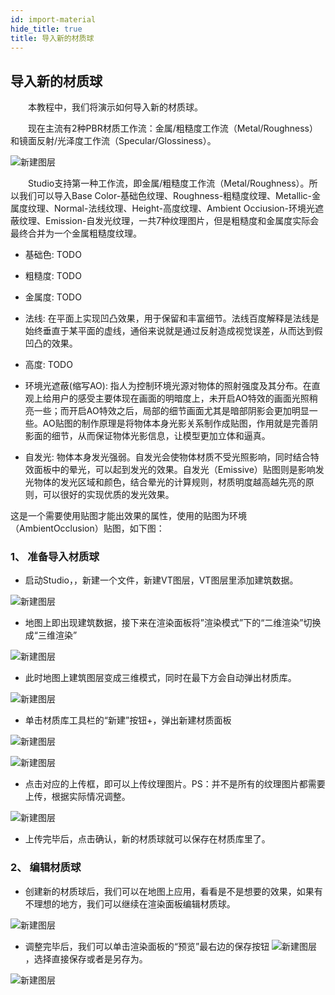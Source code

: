 ```yaml
---
id: import-material
hide_title: true
title: 导入新的材质球
---
```


## 导入新的材质球

　　本教程中，我们将演示如何导入新的材质球。


　　现在主流有2种PBR材质工作流：金属/粗糙度工作流（Metal/Roughness）和镜面反射/光泽度工作流（Specular/Glossiness）。

![新建图层](../assets/import-material-1.png)

　　Studio支持第一种工作流，即金属/粗糙度工作流（Metal/Roughness）。所以我们可以导入Base Color-基础色纹理、Roughness-粗糙度纹理、Metallic-金属度纹理、Normal-法线纹理、Height-高度纹理、Ambient Occiusion-环境光遮蔽纹理、Emission-自发光纹理，一共7种纹理图片，但是粗糙度和金属度实际会最终合并为一个金属粗糙度纹理。

* 基础色: TODO

* 粗糙度: TODO

* 金属度: TODO

* 法线: 在平面上实现凹凸效果，用于保留和丰富细节。法线百度解释是法线是始终垂直于某平面的虚线，通俗来说就是通过反射造成视觉误差，从而达到假凹凸的效果。

* 高度: TODO

* 环境光遮蔽(缩写AO): 指人为控制环境光源对物体的照射强度及其分布。在直观上给用户的感受主要体现在画面的明暗度上，未开启AO特效的画面光照稍亮一些；而开启AO特效之后，局部的细节画面尤其是暗部阴影会更加明显一些。AO贴图的制作原理是将物体本身光影关系制作成贴图，作用就是完善阴影面的细节，从而保证物体光影信息，让模型更加立体和逼真。

* 自发光: 物体本身发光强弱。自发光会使物体材质不受光照影响，同时结合特效面板中的晕光，可以起到发光的效果。自发光（Emissive）贴图则是影响发光物体的发光区域和颜色，结合晕光的计算规则，材质明度越高越先亮的原则，可以很好的实现优质的发光效果。


这是一个需要使用贴图才能出效果的属性，使用的贴图为环境（AmbientOcclusion）贴图，如下图：


### 1、 准备导入材质球

* 启动Studio，，新建一个文件，新建VT图层，VT图层里添加建筑数据。

![新建图层](../assets/import-material-2.png)

* 地图上即出现建筑数据，接下来在渲染面板将”渲染模式”下的“二维渲染”切换成“三维渲染”

![新建图层](../assets/import-material-3.png)

* 此时地图上建筑图层变成三维模式，同时在最下方会自动弹出材质库。

![新建图层](../assets/import-material-4.png)

* 单击材质库工具栏的“新建”按钮+，弹出新建材质面板

![新建图层](../assets/import-material-5.png)

![新建图层](../assets/import-material-6.png)

* 点击对应的上传框，即可以上传纹理图片。PS：并不是所有的纹理图片都需要上传，根据实际情况调整。

![新建图层](../assets/import-material-7.png)

* 上传完毕后，点击确认，新的材质球就可以保存在材质库里了。

### 2、 编辑材质球

* 创建新的材质球后，我们可以在地图上应用，看看是不是想要的效果，如果有不理想的地方，我们可以继续在渲染面板编辑材质球。 

![新建图层](../assets/import-material-8.png)

* 调整完毕后，我们可以单击渲染面板的“预览”最右边的保存按钮 ![新建图层](../assets/import-material-9.png) ，选择直接保存或者是另存为。

![新建图层](../assets/import-material-10.png)
